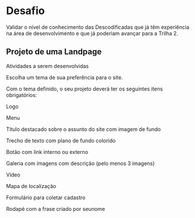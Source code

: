 
# Desafio #

Validar o nível de conhecimento das Descodificadas que
já têm experiência na área de desenvolvimento e que já poderiam avançar para a Trilha 2.

## Projeto de uma Landpage ##

Atividades a serem desenvolvidas

Escolha um tema de sua preferência para o site.

Com o tema definido, o seu projeto deverá ter os seguintes itens obrigatórios:

Logo

Menu

Título destacado sobre o assunto do site com imagem de fundo

Trecho de texto com plano de fundo colorido

Botão com link interno ou externo

Galeria com imagens com descrição (pelo menos 3 imagens)

Vídeo

Mapa de localização

Formulário para coletar cadastro

Rodapé com a frase criado por seunome

